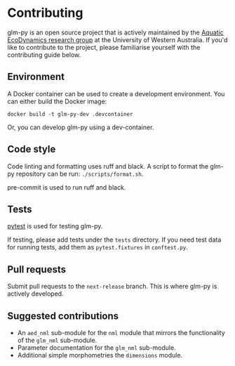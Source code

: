 # Contributing

  [aed-group]: https://github.com/AquaticEcoDynamics
  [open-issue]: https://github.com/WET-tool/glm-py/issues/new

glm-py is an open source project that is actively maintained by the [Aquatic 
EcoDynamics research group][aed-group] at the University of Western Australia.
If you'd like to contribute to the project, please familiarise yourself with
the contributing guide below.

## Environment

A Docker container can be used to create a development environment. You can 
either build the Docker image:

```
docker build -t glm-py-dev .devcontainer
```
Or, you can develop glm-py using a dev-container.

## Code style

Code linting and formatting uses ruff and black. A script to format the glm-py 
repository can be run: `./scripts/format.sh`. 

pre-commit is used to run ruff and black. 

## Tests

<a href="https://docs.pytest.org/en/7.4.x/" target="_blank">pytest</a> is used 
for testing glm-py. 

If testing, please add tests under the `tests` directory. If you need test data 
for running tests, add them as `pytest.fixtures` in `conftest.py`. 

## Pull requests

Submit pull requests to the `next-release` branch. This is where glm-py is 
actively developed.

## Suggested contributions

- An `aed_nml` sub-module for the `nml` module that mirrors the functionality
of the `glm_nml` sub-module. 
- Parameter documentation for the `glm_nml` sub-module.
- Additional simple morphometries the `dimensions` module.

